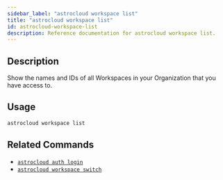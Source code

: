 ```yaml
---
sidebar_label: "astrocloud workspace list"
title: "astrocloud workspace list"
id: astrocloud-workspace-list
description: Reference documentation for astrocloud workspace list.
---
```


## Description

Show the names and IDs of all Workspaces in your Organization that you have access to.

## Usage

```sh
astrocloud workspace list
```

## Related Commands

- [`astrocloud auth login`](cli-reference/astrocloud-auth-login.md)
- [`astrocloud workspace switch`](cli-reference/astrocloud-workspace-switch.md)
